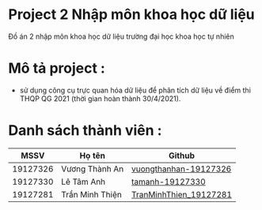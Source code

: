# Project 2 Nhập môn khoa học dữ liệu
Đồ án 2 nhập môn khoa học dữ liệu trường đại học khoa học tự nhiên
# Mô tả project :
* sử dụng công cụ trực quan hóa dữ liệu để phân tích dữ liệu về điểm thi THQP QG 2021 (thời gian hoàn thành 30/4/2021).

# Danh sách thành viên : 
| MSSV     | Họ tên             | Github                                        |
|----------|--------------------|-----------------------------------------------|
| 19127326 | Vương Thành An | [vuongthanhan-19127326](https://github.com/vuongthanhan-19127326)         |
| 19127330 | Lê Tâm Anh       | [tamanh-19127330](https://github.com/tamanh-19127330)   |
| 19127281 | Trần Minh Thiện      | [TranMinhThien_19127281](https://github.com/MinhThien285)   |



